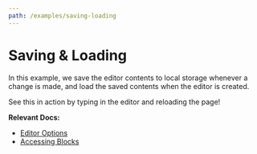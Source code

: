 ```yaml
---
path: /examples/saving-loading
---
```


<script setup>
import { useData } from 'vitepress'
import { Playground } from '../components/playground'	
import { examples } from '../components/files'	

const dir = "../../../../examples/saving-loading";
const { params } = useData()

const files = import.meta.glob("../../../../examples/saving-loading/**/*", { as: 'raw', eager: true });
const passedFiles = Object.fromEntries(Object.entries(files).map(([fullPath, content]) => {
    const filename = fullPath.substring(dir.length)
    return [filename, {
        filename,
        code: content,
        hidden: filename.endsWith(".md") || filename.endsWith("main.tsx"),
    }];
}));

</script>

# Saving & Loading

In this example, we save the editor contents to local storage whenever a change is made, and load the saved contents when the editor is created.

See this in action by typing in the editor and reloading the page!

**Relevant Docs:**

- [Editor Options](/docs/editor#editor-options)
- [Accessing Blocks](/docs/manipulating-blocks#accessing-blocks)


<Playground :files="passedFiles" />
